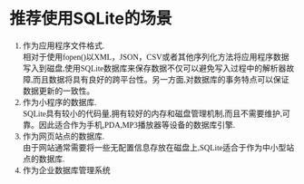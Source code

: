 # 推荐使用SQLite的场景
<font face="微软雅黑">

1. 作为应用程序文件格式.  
相对于使用fopen()以XML，JSON，CSV或者其他序列化方法将应用程序数据写入到磁盘,使用SQLite数据库来保存数据不仅可以避免写入过程中的解析器故障,而且数据将具有良好的跨平台性。另一方面,对数据库的事务特点可以保证数据更新的一致性。
2. 作为小程序的数据库.  
SQLite具有较小的代码量,拥有较好的内存和磁盘管理机制,而且不需要维护,可靠。因此适合作为手机,PDA,MP3播放器等设备的数据库引擎.
3. 作为网页站点的数据库.  
由于网站通常需要将一些无配置信息存放在磁盘上,SQLite适合于作为中小型站点的数据库.
4. 作为企业数据库管理系统
